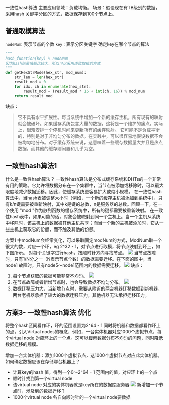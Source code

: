 一致性hash算法
主要应用领域：负载均衡。
场景：假设现在有TB级别的数据，采用hash 关键字分区的方式，数据保存到100个节点上。
## **普通取模算法**
`nodeNum`: 表示节点的个数
`key` : 表示分区关键字
确定key在哪个节点的算法
```python
"""
hash_function(key) % nodeNum
因为hash结果值都比较大，所以可以采用逐位取模的方式
"""
def getHexStrMode(hex_str, mod_num):
    str_len = len(hex_str)
    result_mod = 0
    for idx, ch in enumerate(hex_str):
        result_mod = (result_mod * 16 + int(ch, 16)) % mod_num
    return result_mod
```
缺点：
> 它不具有水平扩展性。每当系统中增加一个新的缓存主机，所有现有的映射就会被破坏。如果缓存系统包含大量的数据，这将是一个维护的痛点。实际上，很难安排一个停机时间来更新所有的缓存映射。
> 它可能不是负载平衡的，特别是对于非均匀分布的数据。在实践中，可以很容易地假设数据不会被均匀地分布。对于缓存系统来说，这意味着一些缓存数据量大并且是热点数据，而其他的缓存则闲置和几乎为空。
## 一致性hash算法1
什么是一致性hash算法？
一致性hash算法是分布式缓存系统和DHTs的一个非常有用的策略。它允许将数据分布在一个集群中，当节点被添加或移除时，可以最大限度地减少数据迁移。因此，使缓存系统更容易扩大或缩小规模。
在一致性hash算法中，当hash表被调整大小时（例如，一个新的缓存主机被添加到系统中），只有k/n键需要被重新映射，其中k是键的总数，n是服务器的总数。回顾一下，在一个使用 "mod "作为散列函数的缓存系统中，所有的键都需要被重新映射。
在一致性hash表中，如果可能的话，对象会被映射到同一个主机上。当一个主机从系统中移除时，该主机上的数据被其他主机共享；而当一个新的主机被添加时，它从一些主机上获取它的份额，而不触及其他的份额。

方案1 中modNum会经常变化，可以采取固定modNum的方式，ModNum取一个很大的数，对应一个环，eg 2^32 - 1，对节点进行取模，将节点映射到环上，如下图所示。
对每个关键字进行hash，按顺时针方向寻找节点。
![][image-1]
当节点故障时，只有1/N分之一（N表示节点个数）的数据需要迁移。在下面的图中，当node1 故障时，只有node5～node1范围内的数据需要迁移。
![][image-2]
缺点：
1. 每个节点获取的数据可能非常不均匀。
![][image-3]
2. 在节点故障或者新增节点时，也会导致数据不均匀分布。
	![][image-4]
3.  数据迁移压力大，当新增节点时，需要从附近的两台机器迁移数据到新机器，两台老机器承担了较大的数据迁移压力，其他机器无法承担迁移压力。
## 方案3- 一致性hash算法 优化
将整个hash区间看作环，环的范围设置为2^64 - 1
同时将机器和数据都看作环上的点，引入Virtual nodes的概念，例如，一台实体机器对应1000个虚拟节点，每个virtual node 对应环上的一个点。这可以缓解数据分布不均匀的问题，同时降低数据迁移的规模。

增加一台实体机器：添加1000个虚拟节点，这1000个虚拟节点对应此实体机器。
如何确定数据应该在存储哪台机器上？
- 计算key的hash 值，得到一个0～2^64 - 1 范围内的值，对应环上的一个点
- 顺时针找到第一个virtual node
- 该virtual node 对应的实体机器就是key所在的数据库服务器
![][image-5]
新增加一个节点时，涉及到的数据迁移？
- 1000个virtual node 各自向顺时针的一个virtual node要数据

[image-1]:	https://tva1.sinaimg.cn/large/008i3skNly1gqmjkbel8xj30u20hignx.jpg
[image-2]:	https://tva1.sinaimg.cn/large/008i3skNly1gqmjmkskgwj30ui0ien00.jpg
[image-3]:	https://tva1.sinaimg.cn/large/008i3skNly1gqmkea9xrqj30nm0jadie.jpg
[image-4]:	https://tva1.sinaimg.cn/large/008i3skNly1gqmkj2kb1fj31400kmtdy.jpg
[image-5]:	https://tva1.sinaimg.cn/large/008i3skNly1gqmm8e4xg0j312a0mi44e.jpg